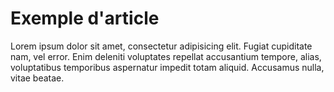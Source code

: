 # Exemple d'article

Lorem ipsum dolor sit amet, consectetur adipisicing elit. Fugiat cupiditate nam, vel error. Enim deleniti voluptates repellat accusantium tempore, alias, voluptatibus temporibus aspernatur impedit totam aliquid. Accusamus nulla, vitae beatae.
